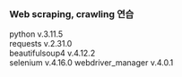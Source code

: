 ### Web scraping, crawling 연습

python v.3.11.5  
requests v.2.31.0  
beautifulsoup4 v.4.12.2  
selenium v.4.16.0
webdriver_manager v.4.0.1
